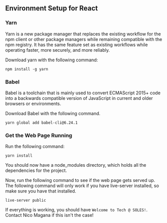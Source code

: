 ## Environment Setup for React

### Yarn

Yarn is a new package manager that replaces the existing workflow for the npm client or other package managers while remaining compatible with the npm registry. It has the same feature set as existing workflows while operating faster, more securely, and more reliably.

Download yarn with the following command:
```
npm install -g yarn
```

### Babel

Babel is a toolchain that is mainly used to convert ECMAScript 2015+ code into a backwards compatible version of JavaScript in current and older browsers or environments. 

Download Babel with the following command.
```
yarn global add babel-cli@6.24.1
```

### Get the Web Page Running

Run the following command:

```
yarn install
```

You should now have a node_modules directory, which holds all the dependencies for the project.

Now, run the following command to see if the web page gets served up. The following command will only work if you have live-server installed, so make sure you have that installed.

```
live-server public
```

If everything is working, you should have `Welcome to Tech @ SOLES!`. Contact Nico Magana if this isn't the case!


